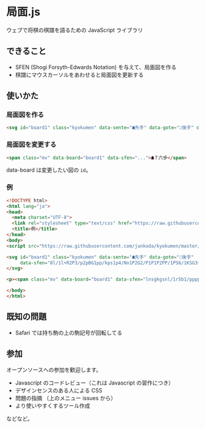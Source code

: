 局面.js
===========
ウェブで将棋の棋譜を語るための JavaScript ライブラリ

## できること

- SFEN (Shogi Forsyth-Edwards Notation) を与えて、局面図を作る
- 棋譜にマウスカーソルをあわせると局面図を更新する

## 使いかた

### 局面図を作る

```html
<svg id="board1" class="kyokumen" data-sente="☗先手" data-gote="☖後手" data-sfen="...">
```

### 局面図を変更する

```html
<span class="mv" data-board="board1" data-sfen="...">☗７六歩</span>
```

data-board は変更したい図の `id`。

### 例

```html
<!DOCTYPE html>
<html lang="ja">
<head>
  <meta charset="UTF-8">
  <link rel="stylesheet" type="text/css" href="https://raw.githubusercontent.com/junkoda/kyokumen/master/kyokumen.css">
  <title>例</title>
</head>
<body>
<script src="https://raw.githubusercontent.com/junkoda/kyokumen/master/kyokumen.js"></script>

<svg id="board1" class="kyokumen" data-sente="☗先手" data-gote="☖後手"
     data-sfen="8l/1l+R2P3/p2pBG1pp/kps1p4/Nn1P2G2/P1P1P2PP/1PS6/1KSG3+r1/LN2+p3L w Sbgn3p 124">
</svg>

<p><span class="mv" data-board="board1" data-sfen="lnsgkgsnl/1r5b1/ppppppppp/9/9/9/PPPPPPPPP/1B5R1/LNSGKGSNL b">初手</span></p>

</body>
</html>
```

## 既知の問題

* Safari では持ち駒の上の駒記号が回転してる


## 参加

オープンソースへの参加を歓迎します。

* Javascript のコードレビュー（これは Javascript の習作につき）
* デザインセンスのある人による CSS
* 問題の指摘 （上のメニュー issues から）
* より使いやすくするツール作成

などなど。
